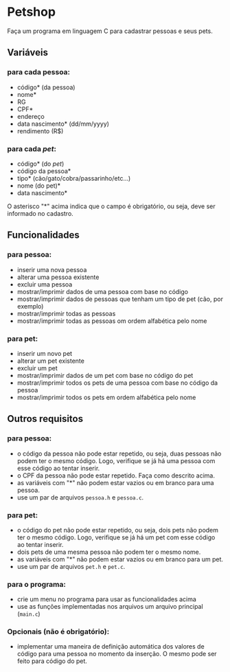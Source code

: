 # Petshop

Faça um programa em linguagem C para cadastrar pessoas e seus pets.

## Variáveis

### para cada pessoa:
* código* (da pessoa)
* nome*
* RG
* CPF*
* endereço
* data nascimento* (dd/mm/yyyy)
* rendimento (R$)

### para cada *pet*:
* código* (do *pet*)
* código da pessoa*
* tipo* (cão/gato/cobra/passarinho/etc...)
* nome (do pet)*
* data nascimento*
  
O asterisco "*" acima indica que o campo é obrigatório, ou seja, deve ser informado no cadastro.

## Funcionalidades

### para pessoa:
* inserir uma nova pessoa
* alterar uma pessoa existente
* excluir uma pessoa
* mostrar/imprimir dados de uma pessoa com base no código
* mostrar/imprimir dados de pessoas que tenham um tipo de pet (cão, por exemplo)
* mostrar/imprimir todas as pessoas
* mostrar/imprimir todas as pessoas om ordem alfabética pelo nome

### para pet:
* inserir um novo pet
* alterar um pet existente
* excluir um pet
* mostrar/imprimir dados de um pet com base no código do pet
* mostrar/imprimir todos os pets de uma pessoa com base no código da pessoa
* mostrar/imprimir todos os pets em ordem alfabética pelo nome

## Outros requisitos

### para pessoa:
* o código da pessoa não pode estar repetido, ou seja, duas pessoas não podem ter o mesmo código. Logo, verifique se já há uma pessoa com esse código ao tentar inserir.
* o CPF da pessoa não pode estar repetido. Faça como descrito acima.
* as variáveis com "*" não podem estar vazios ou em branco para uma pessoa.
* use um par de arquivos `pessoa.h` e `pessoa.c`.

### para pet:
* o código do pet não pode estar repetido, ou seja, dois pets não podem ter o mesmo código. Logo, verifique se já há um pet com esse código ao tentar inserir.
* dois pets de uma mesma pessoa não podem ter o mesmo nome.
* as variáveis com "*" não podem estar vazios ou em branco para um pet.
* use um par de arquivos `pet.h` e `pet.c`.

### para o programa:
* crie um menu no programa para usar as funcionalidades acima
* use as funções implementadas nos arquivos um arquivo principal (`main.c`)

### Opcionais (não é obrigatório):
* implementar uma maneira de definição automática dos valores de código para uma pessoa no momento da inserção. O mesmo pode ser feito para código do pet.